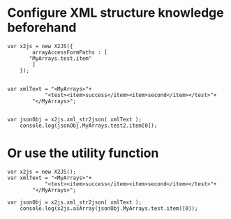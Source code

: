 # Configure XML structure knowledge beforehand #

```
var x2js = new X2JS({
    	arrayAccessFormPaths : [
	   "MyArrays.test.item"
    	]
    });


var xmlText = "<MyArrays>"+
    		"<test><item>success</item><item>second</item></test>"+
    	"</MyArrays>";
    
    	
var jsonObj = x2js.xml_str2json( xmlText );
    console.log(jsonObj.MyArrays.test2.item[0]);

```

# Or use the utility function #
```
var x2js = new X2JS();
var xmlText = "<MyArrays>"+
    		"<test><item>success</item><item>second</item></test>"+
    	"</MyArrays>";

var jsonObj = x2js.xml_str2json( xmlText );
    console.log(x2js.asArray(jsonObj.MyArrays.test.item)[0]);

```
